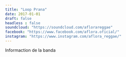 ```yaml
---
title: "Loop Prana"
date: 2017-01-01
draft: false
headless : false
soundcloud: "https://soundcloud.com/aflorareggae"
facebook: "https://www.facebook.com/aflora.oficial/"
instagram: "https://www.instagram.com/aflora_reggae/"
---
```

Informaction de la banda